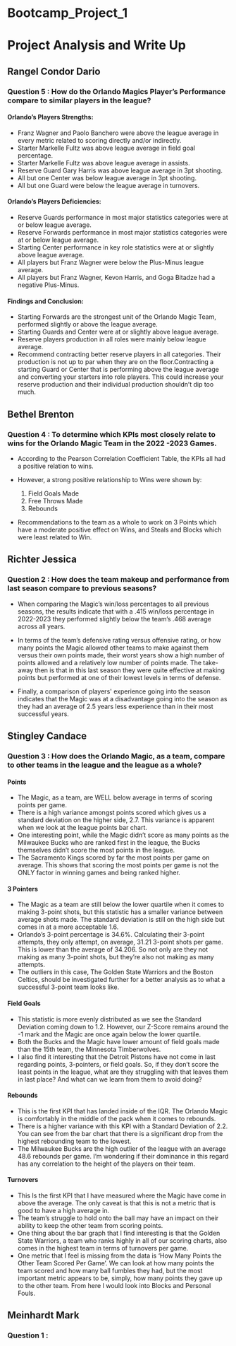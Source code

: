 # Bootcamp_Project_1
# Project Analysis and Write Up

## Rangel Condor Dario

### Question 5 : How do the Orlando Magics Player’s Performance compare to similar players in the league?

#### Orlando’s Players Strengths:
- Franz Wagner and Paolo Banchero were above the league average in every metric related to scoring directly and/or indirectly.
- Starter Markelle Fultz was above league average in field goal percentage.
- Starter Markelle Fultz was above league average in assists.
- Reserve Guard Gary Harris was above league average in 3pt shooting.
- All but one Center was below league average in 3pt shooting.
- All but one Guard were below the league average in turnovers.

#### Orlando’s Players Deficiencies:
- Reserve Guards performance in most major statistics categories were at or below league average.
- Reserve Forwards performance in most major statistics categories were at or below league average.
- Starting Center performance in key role statistics were at or slightly above league average.
- All players but Franz Wagner were below the Plus-Minus league average.
- All players but Franz Wagner, Kevon Harris, and Goga Bitadze had a negative Plus-Minus.

#### Findings and Conclusion:
- Starting Forwards are the strongest unit of the Orlando Magic Team, performed slightly or above the league average.
- Starting Guards and Center were at or slightly above league average.
- Reserve players production in all roles were mainly below league average.
- Recommend contracting better reserve players in all categories. Their production is not up to par when they are on the floor.Contracting a starting Guard or Center that is performing above the league average and converting your starters into role players. This could increase your reserve production and their individual production shouldn’t dip too much. 


## Bethel Brenton

### Question 4 : To determine which KPIs most closely relate to wins for the Orlando Magic Team in the 2022 -2023 Games.

- According to the Pearson Correlation Coefficient Table, the KPIs all had a positive relation to wins.
- However, a strong positive relationship to Wins were shown by: 
   1) Field Goals Made
   2) Free Throws Made
   3) Rebounds

- Recommendations to the team as a whole to work on 3 Points which have a moderate positive effect on Wins,
and Steals and Blocks which were least related to Win.


## Richter Jessica

### Question 2 : How does the team makeup and performance from last season compare to previous seasons?

- When comparing the Magic’s win/loss percentages to all previous seasons, the results indicate that with a .415 win/loss percentage in 2022-2023 they performed slightly below the team’s .468 average across all years. 

- In terms of the team’s defensive rating versus offensive rating, or how many points the Magic allowed other teams to make against them versus their own points made, their worst years show a high number of points allowed and a relatively low number of points made. The take-away then is that in this last season they were quite effective at making points but performed at one of their lowest levels in terms of defense. 

- Finally, a comparison of players' experience going into the season indicates that the Magic was at a disadvantage going into the season as they had an average of 2.5 years less experience than in their most successful years.

## Stingley Candace

### Question 3 : How does the Orlando Magic, as a team, compare to other teams in the league and the league as a whole?

#### Points
   - The Magic, as a team, are WELL below average in terms of scoring points per game. 
   - There is a high variance amongst points scored which gives us a standard deviation on the higher side, 2.7. This variance is apparent when we look at the league points bar chart. 
   - One interesting point, while the Magic didn’t score as many points as the Milwaukee Bucks who are ranked first in the league, the Bucks themselves didn’t score the most points in the league. 
   - The Sacramento Kings scored by far the most points per game on average. This shows that scoring the most points per game is not the ONLY factor in winning games and being ranked higher.

#### 3 Pointers
   - The Magic as a team are still below the lower quartile when it comes to making 3-point shots, but this statistic has a smaller variance between average shots made. The standard deviation is still on the high side but comes in at a more acceptable 1.6. 
   - Orlando’s 3-point percentage is 34.6%. Calculating their 3-point attempts, they only attempt, on average, 31.21 3-point shots per game. This is lower than the average of 34.206. So not only are they not making as many 3-point shots, but they’re also not making as many attempts. 
   - The outliers in this case, The Golden State Warriors and the Boston Celtics, should be investigated further for a better analysis as to what a successful 3-point team looks like.

#### Field Goals
   - This statistic is more evenly distributed as we see the Standard Deviation coming down to 1.2. However, our Z-Score remains around the -1 mark and the Magic are once again below the lower quartile.
   - Both the Bucks and the Magic have lower amount of field goals made than the 15th team, the Minnesota Timberwolves. 
   - I also find it interesting that the Detroit Pistons have not come in last regarding points, 3-pointers, or field goals. So, if they don’t score the least points in the league, what are they struggling with that leaves them in last place? And what can we learn from them to avoid doing?

#### Rebounds
   - This is the first KPI that has landed inside of the IQR. The Orlando Magic is comfortably in the middle of the pack when it comes to rebounds.
   - There is a higher variance with this KPI with a Standard Deviation of 2.2. You can see from the bar chart that there is a significant drop from the highest rebounding team to the lowest. 
   - The Milwaukee Bucks are the high outlier of the league with an average 48.6 rebounds per game. I’m wondering if their dominance in this regard has any correlation to the height of the players on their team. 

#### Turnovers
   - This Is the first KPI that I have measured where the Magic have come in above the average. The only caveat is that this is not a metric that is good to have a high average in. 
   - The team’s struggle to hold onto the ball may have an impact on their ability to keep the other team from scoring points. 
   - One thing about the bar graph that I find interesting is that the Golden State Warriors, a team who ranks highly in all of our scoring charts, also comes in the highest team in terms of turnovers per game. 
   - One metric that I feel is missing from the data is ‘How Many Points the Other Team Scored Per Game’. We can look at how many points the team scored and how many ball fumbles they had, but the most important metric appears to be, simply, how many points they gave up to the other team. From here I would look into Blocks and Personal Fouls.


## Meinhardt Mark

### Question 1 : 
